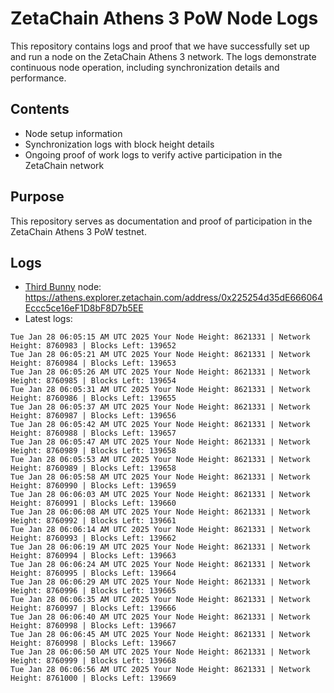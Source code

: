 # ZetaChain Athens 3 PoW Node Logs
This repository contains logs and proof that we have successfully set up and run a node on the ZetaChain Athens 3 network. The logs demonstrate continuous node operation, including synchronization details and performance.

## Contents
- Node setup information
- Synchronization logs with block height details
- Ongoing proof of work logs to verify active participation in the ZetaChain network

## Purpose
This repository serves as documentation and proof of participation in the ZetaChain Athens 3 PoW testnet.

## Logs

- [Third Bunny](https://thirdbunny.xyz/) node: https://athens.explorer.zetachain.com/address/0x225254d35dE666064Eccc5ce16eF1D8bF8D7b5EE
- Latest logs:
```
Tue Jan 28 06:05:15 AM UTC 2025 Your Node Height: 8621331 | Network Height: 8760983 | Blocks Left: 139652
Tue Jan 28 06:05:21 AM UTC 2025 Your Node Height: 8621331 | Network Height: 8760984 | Blocks Left: 139653
Tue Jan 28 06:05:26 AM UTC 2025 Your Node Height: 8621331 | Network Height: 8760985 | Blocks Left: 139654
Tue Jan 28 06:05:31 AM UTC 2025 Your Node Height: 8621331 | Network Height: 8760986 | Blocks Left: 139655
Tue Jan 28 06:05:37 AM UTC 2025 Your Node Height: 8621331 | Network Height: 8760987 | Blocks Left: 139656
Tue Jan 28 06:05:42 AM UTC 2025 Your Node Height: 8621331 | Network Height: 8760988 | Blocks Left: 139657
Tue Jan 28 06:05:47 AM UTC 2025 Your Node Height: 8621331 | Network Height: 8760989 | Blocks Left: 139658
Tue Jan 28 06:05:53 AM UTC 2025 Your Node Height: 8621331 | Network Height: 8760989 | Blocks Left: 139658
Tue Jan 28 06:05:58 AM UTC 2025 Your Node Height: 8621331 | Network Height: 8760990 | Blocks Left: 139659
Tue Jan 28 06:06:03 AM UTC 2025 Your Node Height: 8621331 | Network Height: 8760991 | Blocks Left: 139660
Tue Jan 28 06:06:08 AM UTC 2025 Your Node Height: 8621331 | Network Height: 8760992 | Blocks Left: 139661
Tue Jan 28 06:06:14 AM UTC 2025 Your Node Height: 8621331 | Network Height: 8760993 | Blocks Left: 139662
Tue Jan 28 06:06:19 AM UTC 2025 Your Node Height: 8621331 | Network Height: 8760994 | Blocks Left: 139663
Tue Jan 28 06:06:24 AM UTC 2025 Your Node Height: 8621331 | Network Height: 8760995 | Blocks Left: 139664
Tue Jan 28 06:06:29 AM UTC 2025 Your Node Height: 8621331 | Network Height: 8760996 | Blocks Left: 139665
Tue Jan 28 06:06:35 AM UTC 2025 Your Node Height: 8621331 | Network Height: 8760997 | Blocks Left: 139666
Tue Jan 28 06:06:40 AM UTC 2025 Your Node Height: 8621331 | Network Height: 8760998 | Blocks Left: 139667
Tue Jan 28 06:06:45 AM UTC 2025 Your Node Height: 8621331 | Network Height: 8760998 | Blocks Left: 139667
Tue Jan 28 06:06:50 AM UTC 2025 Your Node Height: 8621331 | Network Height: 8760999 | Blocks Left: 139668
Tue Jan 28 06:06:56 AM UTC 2025 Your Node Height: 8621331 | Network Height: 8761000 | Blocks Left: 139669
```
